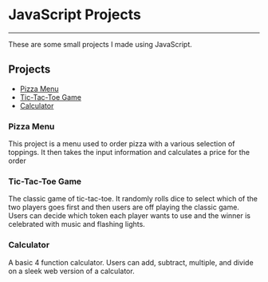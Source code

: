  <h1>JavaScript Projects</h1>
  <hr>
  <p>These are some small projects I made using JavaScript.</p>

  <h2>Projects</h2>
	<ul>
		<li><a href="Basic JavaScript Projects/Pizza menu/pizza.html">Pizza Menu </a></li>
		<li><a href="#TicTac">Tic-Tac-Toe Game </a></li>
		<li><a href="#Calc">Calculator </a></li>
	</ul>
	<h3>Pizza Menu</h3>
	<p>This project is a menu used to order pizza with a various selection of toppings. It then takes the input information and calculates a price for the order</p>
	<h3>Tic-Tac-Toe Game</h3>
	<p>The classic game of tic-tac-toe. It randomly rolls dice to select which of the two players goes first and then users are off playing the classic game. Users can decide which token each player wants to use and the winner is celebrated with music and flashing lights.
	<h3 id="#Calc">Calculator</h3>
	<p>A basic 4 function calculator. Users can add, subtract, multiple, and divide on a sleek web version of a calculator.
  
